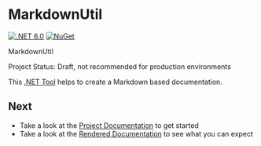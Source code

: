 # MarkdownUtil

[![.NET 6.0](https://github.com/capjan/markdown-util/actions/workflows/dotnet.yml/badge.svg)](https://github.com/capjan/markdown-util/actions/workflows/dotnet.yml)
[![NuGet](https://github.com/capjan/markdown-util/actions/workflows/nuget_deploy.yml/badge.svg)](https://github.com/capjan/markdown-util/actions/workflows/nuget_deploy.yml)

MarkdownUtil

Project Status: Draft, not recommended for production environments

This [.NET Tool](https://www.nuget.org/packages/MarkdownUtil) helps to create a Markdown based documentation.

## Next

- Take a look at the [Project Documentation](./Docs/README.md) to get started
- Take a look at the [Rendered Documentation](https://capjan.github.io/markdown-util/) to see what you can expect
